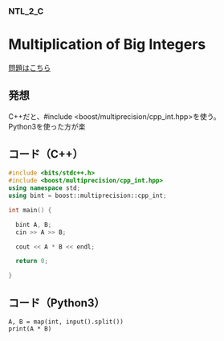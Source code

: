 ### NTL_2_C

# Multiplication of Big Integers

  [問題はこちら](https://onlinejudge.u-aizu.ac.jp/courses/library/6/NTL/2/NTL_2_C)


## 発想

  C++だと、#include <boost/multiprecision/cpp_int.hpp>を使う。<br>
  Python3を使った方が楽<br>


## コード（C++）

```cpp
#include <bits/stdc++.h>
#include <boost/multiprecision/cpp_int.hpp>
using namespace std;
using bint = boost::multiprecision::cpp_int;

int main() {

  bint A, B;
  cin >> A >> B;

  cout << A * B << endl;

  return 0;

}
```

## コード（Python3）
```python3
A, B = map(int, input().split())
print(A * B)
```
